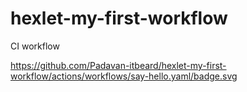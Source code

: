 # hexlet-my-first-workflow
CI workflow


https://github.com/Padavan-itbeard/hexlet-my-first-workflow/actions/workflows/say-hello.yaml/badge.svg

